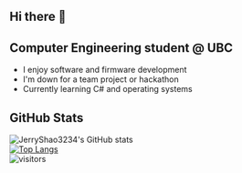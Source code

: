 ## Hi there 👋  

## Computer Engineering student @ UBC  

- I enjoy software and firmware development 
- I'm down for a team project or hackathon
- Currently learning C# and operating systems

## GitHub Stats

![JerryShao3234's GitHub stats](https://github-readme-stats.vercel.app/api?username=JerryShao3234&show_icons=true&theme=dracula)  
[![Top Langs](https://github-readme-stats.vercel.app/api/top-langs/?username=JerryShao3234&layout=compact&theme=radical)](https://github.com/JerryShao3234/github-readme-stats)  
![visitors](https://visitor-badge.glitch.me/badge?page_id=JerryShao3234.visitor-badge)
